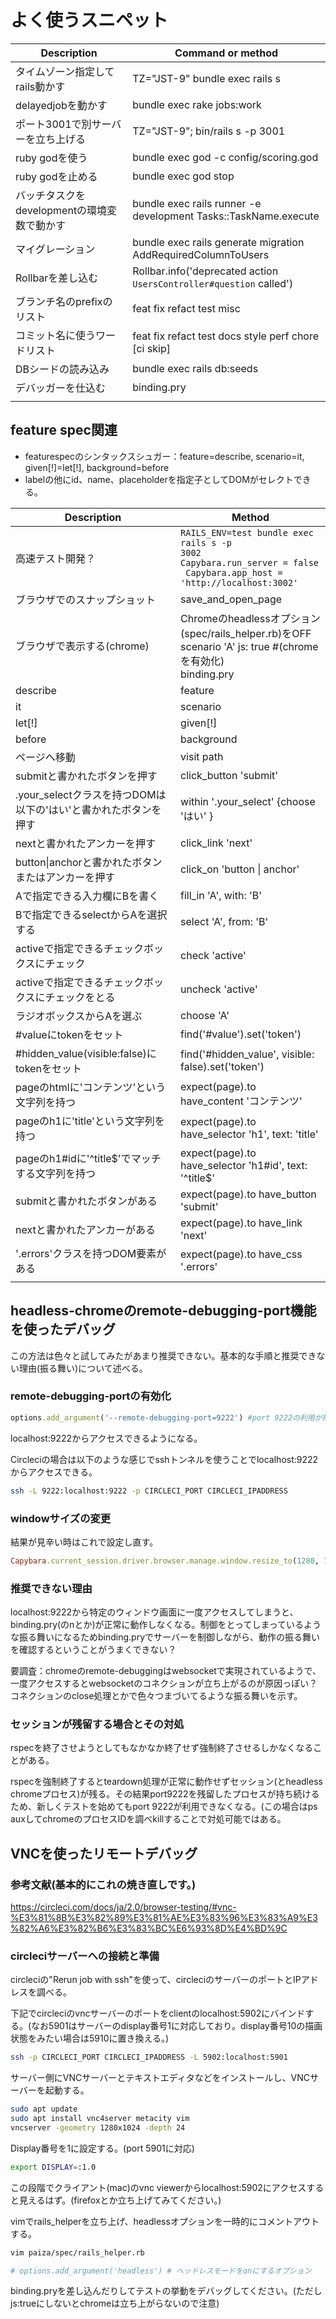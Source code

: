 

# よく使うスニペット

| Description                                 | Command or method                                            |
| ------------------------------------------- | ------------------------------------------------------------ |
| タイムゾーン指定してrails動かす             | TZ="JST-9" bundle exec rails s                               |
| delayedjobを動かす                          | bundle exec rake jobs:work                                   |
| ポート3001で別サーバーを立ち上げる          | TZ="JST-9"; bin/rails s -p 3001                              |
| ruby godを使う                              | bundle exec god -c config/scoring.god                        |
| ruby godを止める                            | bundle exec god stop                                         |
| バッチタスクをdevelopmentの環境変数で動かす | bundle exec rails runner -e development Tasks::TaskName.execute |
| マイグレーション                            | bundle exec rails generate migration AddRequiredColumnToUsers |
| Rollbarを差し込む                           | Rollbar.info('deprecated action `UsersController#question` called') |
| ブランチ名のprefixのリスト                  | feat fix refact test misc                                    |
| コミット名に使うワードリスト                | feat fix refact test docs style perf chore [ci skip]         |
| DBシードの読み込み                          | bundle exec rails db:seeds                                   |
| デバッガーを仕込む                          | binding.pry                                                  |
|                                             |                                                              |
## feature spec関連

- featurespecのシンタックスシュガー：feature=describe, scenario=it, given[!]=let[!], background=before
- labelの他にid、name、placeholderを指定子としてDOMがセレクトできる。

| Description                                                  | Method                                                       |
| ------------------------------------------------------------ | ------------------------------------------------------------ |
| 高速テスト開発？                                             | <code>RAILS_ENV=test bundle exec rails s -p 3002<br>Capybara.run_server = false <br> Capybara.app_host = 'http://localhost:3002'</code> |
| ブラウザでのスナップショット                                 | save_and_open_page                                           |
| ブラウザで表示する(chrome)                                   | Chromeのheadlessオプション(spec/rails_helper.rb)をOFF<br>scenario 'A' js: true #(chromeを有効化)<br/>binding.pry |
| describe                                                     | feature                                                      |
| it                                                           | scenario                                                     |
| let[!]                                                       | given[!]                                                     |
| before                                                       | background                                                   |
| ページへ移動                                                 | visit path                                                   |
| submitと書かれたボタンを押す                                 | click_button 'submit'                                        |
| .your_selectクラスを持つDOMは以下の'はい'と書かれたボタンを押す | within '.your_select' {choose 'はい' }                       |
| nextと書かれたアンカーを押す                                 | click_link 'next'                                            |
| button\|anchorと書かれたボタンまたはアンカーを押す           | click_on 'button \| anchor'                                  |
| Aで指定できる入力欄にBを書く                                 | fill_in 'A', with: 'B'                                       |
| Bで指定できるselectからAを選択する                           | select 'A', from: 'B'                                        |
| activeで指定できるチェックボックスにチェック                 | check 'active'                                               |
| activeで指定できるチェックボックスにチェックをとる           | uncheck 'active'                                             |
| ラジオボックスからAを選ぶ                                    | choose 'A'                                                   |
| #valueにtokenをセット                                        | find('#value').set('token')                                  |
| #hidden_value(visible:false)にtokenをセット                  | find('#hidden_value', visible: false).set('token')           |
| pageのhtmlに'コンテンツ'という文字列を持つ                   | expect(page).to have_content 'コンテンツ'                    |
| pageのh1に'title'という文字列を持つ                          | expect(page).to have_selector 'h1', text: 'title'            |
| pageのh1#idに'^title$'でマッチする文字列を持つ               | expect(page).to have_selector 'h1#id', text: '^title$'       |
| submitと書かれたボタンがある                                 | expect(page).to have_button 'submit'                         |
| nextと書かれたアンカーがある                                 | expect(page).to have_link 'next'                             |
| '.errors'クラスを持つDOM要素がある                           | expect(page).to have_css '.errors'                           |
|                                                              |                                                              |

## headless-chromeのremote-debugging-port機能を使ったデバッグ

この方法は色々と試してみたがあまり推奨できない。基本的な手順と推奨できない理由(振る舞い)について述べる。

### remote-debugging-portの有効化

```ruby
options.add_argument('--remote-debugging-port=9222') #port 9222の利用が推奨されている
```

localhost:9222からアクセスできるようになる。

Circleciの場合は以下のような感じでsshトンネルを使うことでlocalhost:9222からアクセスできる。

```sh
ssh -L 9222:localhost:9222 -p CIRCLECI_PORT CIRCLECI_IPADDRESS
```

### windowサイズの変更

結果が見辛い時はこれで設定し直す。

 ```ruby
Capybara.current_session.driver.browser.manage.window.resize_to(1280, 720)
 ```

### 推奨できない理由

localhost:9222から特定のウィンドウ画面に一度アクセスしてしまうと、binding.pry(のnとか)が正常に動作しなくなる。制御をとってしまっているような振る舞いになるためbinding.pryでサーバーを制御しながら、動作の振る舞いを確認するということがうまくできない？

要調査：chromeのremote-debuggingはwebsocketで実現されているようで、一度アクセスするとwebsocketのコネクションが立ち上がるのが原因っぽい？コネクションのclose処理とかで色々つまづいてるような振る舞いを示す。

### セッションが残留する場合とその対処

rspecを終了させようとしてもなかなか終了せず強制終了させるしかなくなることがある。

rspecを強制終了するとteardown処理が正常に動作せずセッション(とheadless chromeプロセス)が残る。その結果port9222を残留したプロセスが持ち続けるため、新しくテストを始めてもport 9222が利用できなくなる。(この場合はps auxしてchromeのプロセスIDを調べkillすることで対処可能ではある。

## VNCを使ったリモートデバッグ

### 参考文献(基本的にこれの焼き直しです。)

https://circleci.com/docs/ja/2.0/browser-testing/#vnc-%E3%81%8B%E3%82%89%E3%81%AE%E3%83%96%E3%83%A9%E3%82%A6%E3%82%B6%E3%83%BC%E6%93%8D%E4%BD%9C

### circleciサーバーへの接続と準備

circleciの"Rerun job with ssh"を使って、circleciのサーバーのポートとIPアドレスを調べる。

下記でcircleciのvncサーバーのポートをclientのlocalhost:5902にバインドする。(なお5901はサーバーのdisplay番号1に対応しており。display番号10の描画状態をみたい場合は5910に置き換える。)

```sh
ssh -p CIRCLECI_PORT CIRCLECI_IPADDRESS -L 5902:localhost:5901
```

サーバー側にVNCサーバーとテキストエディタなどをインストールし、VNCサーバーを起動する。

```sh
sudo apt update
sudo apt install vnc4server metacity vim
vncserver -geometry 1280x1024 -depth 24
```

Display番号を1に設定する。(port 5901に対応)

```sh
export DISPLAY=:1.0
```

この段階でクライアント(mac)のvnc viewerからlocalhost:5902にアクセスすると見えるはず。(firefoxとか立ち上げてみてください。)

vimでrails_helperを立ち上げ、headlessオプションを一時的にコメントアウトする。

```sh
vim paiza/spec/rails_helper.rb
```

```ruby
# options.add_argument('headless') # ヘッドレスモードをonにするオプション
```

binding.pryを差し込んだりしてテストの挙動をデバッグしてください。(ただしjs:trueにしないとchromeは立ち上がらないので注意)

